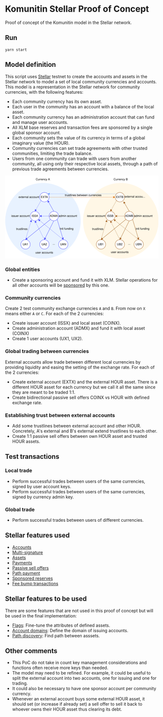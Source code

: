 # Komunitin Stellar Proof of Concept
Proof of concept of the Komunitin model in the Stellar network. 

## Run 
```
yarn start
```

## Model definition
This script uses [Stellar](https://stellar.org) testnet to create the accounts and assets in the Stellar network to model a set of local community currencies and accounts. This model is a representation in the Stellar network for community currencies, with the following features:
 - Each community currency has its own asset.
 - Each user in the community has an account with a balance of the local asset.
 - Each community currency has an administration account that can fund and manage user accounts.
 - All XLM base reserves and transaction fees are sponsored by a single global sponsor account.
 - Each community sets the value of its currency in terms of a global imaginary value (the HOUR).
 - Community currencies can set trade agreements with other trusted communities, limiting the trade balance.
 - Users from one community can trade with users from another community, all using only their respective local assets, through a path of previous trade agreements between currencies.

<img src="./doc/komunitin-stellar-model.svg">


### Global entities
 - Create a sponsoring account and fund it with XLM. Stellar operations for all other accounts will be [sponsored](https://developers.stellar.org/docs/learn/encyclopedia/sponsored-reserves) by this one.

### Community currencies
Create 2 test community exchange currencies `A` and `B`. From now on `X` means either `A` or `C`. For each of the 2 currencies:
 - Create issuer account (ISSX) and local asset (COINX).
 - Create administration account (ADMX) and fund it with local asset (COINX)
 - Create 1 user accounts (UX1, UX2).

### Global trading between currencies
External accounts allow trade between different local currencies by providing liquidity and easing the setting of the exchange rate. For each of the 2 currencies:
 - Create external account (EXTX) and the external HOUR asset. There is a different HOUR asset for each currency but we call it all the same since they are meant to be traded 1:1.
 - Create bidirectional passive sell offers COINX vs HOUR with defined exchange rate.

### Establishing trust between external accounts
- Add some trustlines between external account and other HOUR. Concretely, A's external and B's external extend trustlines to each other.
- Create 1:1 passive sell offers between own HOUR asset and trusted HOUR assets.

## Test transactions
### Local trade
 - Perform successful trades between users of the same currencies, signed by user account keys.
 - Perform successful trades between users of the same currencies, signed by currency admin key.


### Global trade
 - Perform successful trades between users of different currencies.

## Stellar features used
- [Accounts](https://developers.stellar.org/docs/glossary/create-account-operation/)
- [Multi-signature](https://developers.stellar.org/docs/glossary/multisig/)
- [Assets](https://developers.stellar.org/docs/glossary/asset/)
- [Payments](https://developers.stellar.org/docs/glossary/payment-operation/)
- [Passive sell offers](https://developers.stellar.org/docs/glossary/passive-offer/)
- [Path payment](https://developers.stellar.org/docs/glossary/path-payment-operation/)
- [Sponsored reserves](https://developers.stellar.org/docs/learn/encyclopedia/sponsored-reserves)
- [Fee bump transactions](https://developers.stellar.org/docs/glossary/fee-bump-transaction/)


## Stellar features to be used
There are some features that are not used in this proof of concept but will be used in the final implementation:
 - [Flags](https://developers.stellar.org/docs/glossary/flags/): Fine-tune the attributes of defined assets.
 - [Account domains](https://developers.stellar.org/docs/glossary/account-domains/): Define the domain of issuing accounts.
 - [Path discovery](https://developers.stellar.org/network/horizon/aggregations/paths/strict-receive): Find path between asssets.


## Other comments
 - This PoC do not take in count key management considerations and functions often receive more keys than needed.
 - The model may need to be refined. For example, it could be useful to split the external account into two accounts, one for issuing and one for trading.
 - It could also be necessary to have one sponsor account per community currency.
 - Whenever an external account buys some external HOUR asset, it should set (or increase if already set) a sell offer to sell it back to whoever owns their HOUR asset thus clearing its debt.
 
